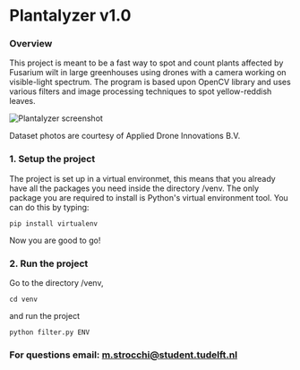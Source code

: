 # Plantalyzer v1.0

### Overview 

This project is meant to be a fast way to spot and count plants affected by Fusarium wilt in large greenhouses using drones with a camera working on visible-light spectrum. 
The program is based upon OpenCV library and uses various filters and image processing techniques to spot yellow-reddish leaves.

![Plantalyzer screenshot](venv/resources/readme/screenshot.png)

Dataset photos are courtesy of Applied Drone Innovations B.V.

### 1. Setup the project

The project is set up in a virtual environmet, this means that you already have all the packages you need inside the directory /venv.
The only package you are required to install is Python's virtual environment tool. You can do this by typing:

`pip install virtualenv`

Now you are good to go! 

### 2. Run the project

Go to the directory /venv,

`cd venv`

and run the project 

`python filter.py ENV`


### For questions email: m.strocchi@student.tudelft.nl
